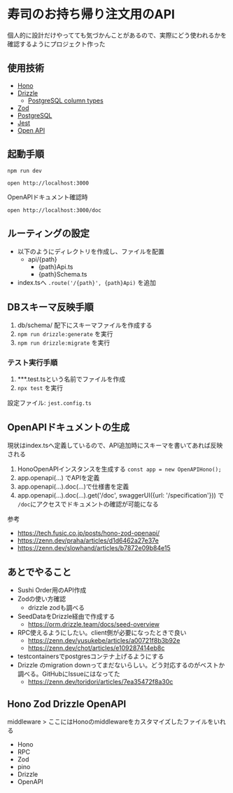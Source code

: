 # 寿司のお持ち帰り注文用のAPI

個人的に設計だけやってても気づかんことがあるので、実際にどう使われるかを確認するようにプロジェクト作った

## 使用技術

- [Hono](https://hono.dev/docs/getting-started/basic)
- [Drizzle](https://orm.drizzle.team/docs/get-started/postgresql-new)
    - [PostgreSQL column types](https://orm.drizzle.team/docs/column-types/pg)
- [Zod](https://zod.dev/)
- [PostgreSQL](https://www.postgresql.jp/document/14/html/index.html)
- [Jest](https://jestjs.io/docs/getting-started)
- [Open API](https://swagger.io/specification/)

## 起動手順

```
npm run dev
```

```
open http://localhost:3000
```

OpenAPIドキュメント確認時
```
open http://localhost:3000/doc
```

## ルーティングの設定

- 以下のようにディレクトリを作成し、ファイルを配置
    - api/{path}
        - {path}Api.ts
        - {path}Schema.ts
- index.tsへ `.route('/{path}', {path}Api)` を追加

## DBスキーマ反映手順

1. db/schema/ 配下にスキーマファイルを作成する
2. `npm run drizzle:generate` を実行
3. `npm run drizzle:migrate`  を実行

### テスト実行手順
1. ***.test.tsという名前でファイルを作成
2. `npx test` を実行

設定ファイル: `jest.config.ts`


## OpenAPIドキュメントの生成

現状はindex.tsへ定義しているので、API追加時にスキーマを書いてあれば反映される

1. HonoOpenAPIインスタンスを生成する
    `const app = new OpenAPIHono();`
2. app.openapi(...) でAPIを定義
3. app.openapi(...).doc(...)で仕様書を定義
4. app.openapi(...).doc(...).get('/doc', swaggerUI({url: '/specification'})) で `/doc`にアクセスでドキュメントの確認が可能になる

参考
- https://tech.fusic.co.jp/posts/hono-zod-openapi/
- https://zenn.dev/praha/articles/d1d6462a27e37e
- https://zenn.dev/slowhand/articles/b7872e09b84e15

## あとでやること 
- Sushi Order用のAPI作成
- Zodの使い方確認
    - drizzle zodも調べる
- SeedDataをDrizzle経由で作成する
    - https://orm.drizzle.team/docs/seed-overview
- RPC使えるようにしたい。client側が必要になったときで良い
    - https://zenn.dev/yusukebe/articles/a00721f8b3b92e
    - https://zenn.dev/chot/articles/e109287414eb8c
- testcontainersでpostgresコンテナ上げるようにする
- Drizzle のmigration downってまだないらしい。どう対応するのがベストか調べる。GitHubにIssueにはなってた
    - https://zenn.dev/toridori/articles/7ea35472f8a30c

## Hono Zod Drizzle OpenAPI 

middleware > ここにはHonoのmiddlewareをカスタマイズしたファイルをいれる

- Hono
- RPC
- Zod
- pino
- Drizzle
- OpenAPI

